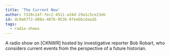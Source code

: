 ```yaml
---
title: 'The Current Now'
author: 7328c14f-7ec2-4511-a24d-29a1c5ce23eb
id: dc9a67f2-d88a-4876-953b-8feebbcdaa2b
tags:
  - radio-shows
---
```

A radio show on [CKNWR] hosted by investigative reporter Bob Robart, who considers current events from the perspective of a future historian.